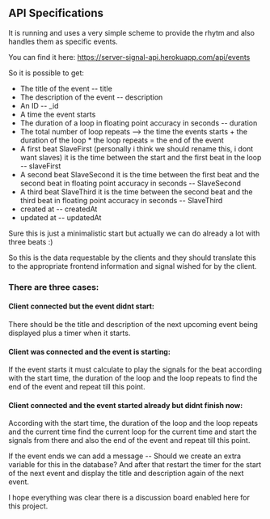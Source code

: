 ## API Specifications

It is running and uses a very simple scheme to provide the rhytm and also handles them as specific events. 

You can find it here: <https://server-signal-api.herokuapp.com/api/events>

So it is possible to get: 

* The title of the event -- title 
* The description of the event -- description
* An ID -- _id 
* A time the event starts 
* The duration of a loop in floating point accuracy in seconds -- duration
* The total number of loop repeats --> the time the events starts + the duration of the loop * the loop repeats =  the end of the event
* A first beat SlaveFirst (personally i think we should rename this, i dont want slaves)  it is the time between the start and the first beat in the loop -- slaveFirst
* A second beat SlaveSecond it is the time between the first beat and the second beat in floating point accuracy in seconds -- SlaveSecond
* A third beat SlaveThird it is the time between the second beat and the third beat in floating point accuracy in seconds -- SlaveThird
* created at -- createdAt 
* updated at -- updatedAt

Sure this is just a minimalistic start but actually we can do already a lot with three beats :) 

So this is the data requestable by the clients and they should translate this to the appropriate frontend information and signal wished for by the client.

### There are three cases: 

#### Client connected but the event didnt start:

There should be the title and description of the next upcoming event being displayed plus a timer when it starts. 

#### Client was connected and the event is starting:
If the event starts it must calculate to play the signals for the beat according with the start time, the duration of the loop and the loop repeats to find the end of the event and repeat till this point. 

#### Client connected and the event started already but didnt finish now: 

According with the start time, the duration of the loop and the loop repeats and the current time find the current loop for the current time and start the signals from there and also the end of the event and repeat till this point. 


If the event ends we can add a message  -- Should we create an extra variable for this in the database? 
And after that restart the timer for the start of the next event and display the title and description again of the next event.

I hope everything was clear there is a discussion board enabled here for this project.





